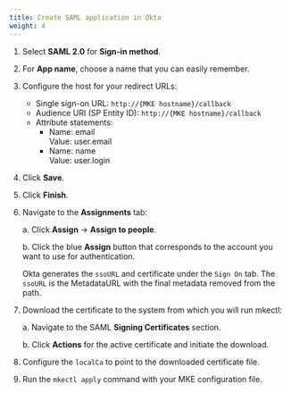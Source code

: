 ```yaml
---
title: Create SAML application in Okta
weight: 4
---
```


1. Select **SAML 2.0** for **Sign-in method**.
2. For **App name**, choose a name that you can easily remember.
3. Configure the host for your redirect URLs:
   - Single sign-on URL: `http://{MKE hostname}/callback`
   - Audience URI (SP Entity ID): `http://{MKE hostname}/callback`
   - Attribute statements:
     - Name: email
       <br>Value: user.email
     - Name: name
       <br>Value: user.login
4. Click **Save**.
5. Click **Finish**.
6. Navigate to the **Assignments** tab:

   a. Click **Assign** -> **Assign to people**.

   b. Click the blue **Assign** button that corresponds to the account you want to use for authentication.

    Okta generates the `ssoURL` and certificate under the `Sign On` tab.
    The `ssoURL` is the MetadataURL with the final metadata removed from the path.

7. Download the certificate to the system from which you will run mkectl:

    a. Navigate to the SAML **Signing Certificates** section.

    b. Click **Actions** for the active certificate and initiate the download.

8. Configure the `localCa` to point to the downloaded certificate file.
9. Run the `mkectl apply` command with your MKE configuration file.
